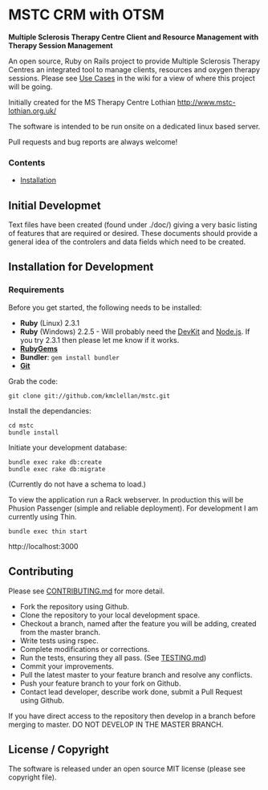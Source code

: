 # MSTC CRM with OTSM

**Multiple Sclerosis Therapy Centre Client and Resource Management with Therapy Session Management**

An open source, Ruby on Rails project to provide Multiple Sclerosis Therapy Centres an integrated tool to manage clients, resources and oxygen therapy sessions.  Please see [Use Cases](https://github.com/kmclellan/mstc/wiki/Use-Cases) in the wiki for a view of where this project will be going.

Initially created for the MS Therapy Centre Lothian http://www.mstc-lothian.org.uk/

The software is intended to be run onsite on a dedicated linux based server.

Pull requests and bug reports are always welcome!

### Contents
- [Installation](#installation)

## Initial Developmet

Text files have been created (found under ./doc/) giving a very basic listing of features that are required or desired.  These documents should provide a general idea of the controlers and data fields which need to be created.

## Installation for Development

### Requirements

Before you get started, the following needs to be installed:

  * **Ruby** (Linux) 2.3.1
  * **Ruby** (Windows) 2.2.5  -  Will probably need the [DevKit](http://rubyinstaller.org/downloads/) and [Node.js](https://nodejs.org/en/). If you try 2.3.1 then please let me know if it works.
  * [**RubyGems**](http://rubygems.org/)
  * **Bundler**: `gem install bundler`
  * [**Git**](http://help.github.com/git-installation-redirect)

Grab the code:

```
git clone git://github.com/kmclellan/mstc.git
```

Install the dependancies:

```
cd mstc
bundle install
```

Initiate your development database:

```
bundle exec rake db:create
bundle exec rake db:migrate
```

(Currently do not have a schema to load.)

To view the application run a Rack webserver.  In production this will be Phusion Passenger (simple and reliable deployment).  For development I am currently using Thin.

```
bundle exec thin start
```

http://localhost:3000


## Contributing

Please see [CONTRIBUTING.md](https://github.com/kmclellan/mstc/blob/master/CONTRIBUTING.md) for more detail.

 - Fork the repository using Github.
 - Clone the repository to your local development space.
 - Checkout a branch, named after the feature you will be adding, created from the master branch.
 - Write tests using rspec.
 - Complete modifications or corrections.
 - Run the tests, ensuring they all pass. (See [TESTING.md](https://github.com/kmclellan/mstc/blob/master/TESTING.md))
 - Commit your improvements.
 - Pull the latest master to your feature branch and resolve any conflicts.
 - Push your feature branch to your fork on Github.
 - Contact lead developer, describe work done, submit a Pull Request using Github.

If you have direct access to the repository then develop in a branch before merging to master.  DO NOT DEVELOP IN THE MASTER BRANCH.

## License / Copyright

The software is released under an open source MIT license (please see copyright file).
